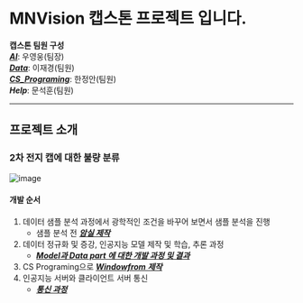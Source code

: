 # MNVision 캡스톤 프로젝트 입니다.

**캡스톤 팀원 구성**<br/>
[**_AI_**](https://github.com/MBV-and-Kids/Model): 우영웅(팀장)<br/>
[**_Data_**](https://github.com/MBV-and-Kids/Model): 이재경(팀원)<br/>
[**_CS_Programing_**](https://github.com/MBV-and-Kids/CS_Programing): 한정안(팀원)<br/>
***Help***: 문석훈(팀원)<br/>

---

## 프로젝트 소개

### 2차 전지 캡에 대한 불량 분류
![image](https://github.com/wooyoungwoong-AI/wooyoungwoong-AI/assets/136695011/1408b343-2c7a-4428-8af2-5fb45ebc175c)

#### 개발 순서
1. 데이터 샘플 분석 과정에서 광학적인 조건을 바꾸어 보면서 샘플 분석을 진행
     * 샘플 분석 전 [**_암실 제작_**](https://github.com/MBV-and-Kids/.github/blob/main/profile/darkroom_production_process.md)
2. 데이터 정규화 및 증강, 인공지능 모델 제작 및 학습, 추론 과정
   * [**_Model과 Data part 에 대한 개발 과정 및 결과_**](https://github.com/MBV-and-Kids/Model/blob/main/README.md)
3. CS Programing으로 [**_Windowfrom 제작_**](https://github.com/MBV-and-Kids/CS_Programing/blob/main/README.md)
4. 인공지능 서버와 클라이언트 서버 통신
   * [**_통신 과정_**](https://github.com/MBV-and-Kids/.github/blob/main/profile/communication.md)
